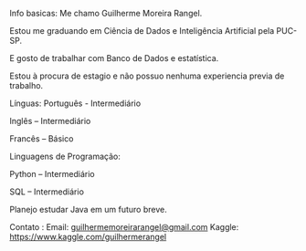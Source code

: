 Info basicas:
Me chamo Guilherme Moreira Rangel.

Estou me graduando em Ciência de Dados e Inteligência Artificial pela PUC-SP.

E gosto de trabalhar com Banco de Dados e estatística.

Estou à procura de estagio e não possuo nenhuma experiencia previa de trabalho.

Línguas:
Português - Intermediário

Inglês – Intermediário

Francês – Básico

Linguagens de Programação:

Python – Intermediário

SQL – Intermediário 

Planejo estudar Java em um futuro breve.


Contato :
Email: guilhermemoreirarangel@gmail.com
Kaggle: https://www.kaggle.com/guilhermerangel

